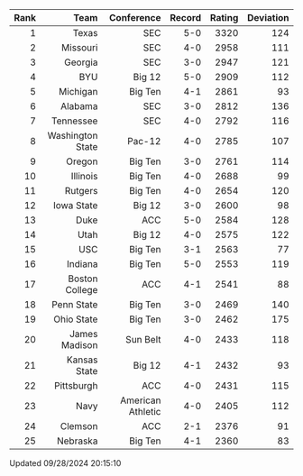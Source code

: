 | Rank  | Team                 | Conference           | Record   | Rating | Deviation |
| ---:  | ---:                 | ---:                 | ---:     | ---:   | ---:      |
| 1     | Texas                | SEC                  | 5-0      | 3320   | 124       |
| 2     | Missouri             | SEC                  | 4-0      | 2958   | 111       |
| 3     | Georgia              | SEC                  | 3-0      | 2947   | 121       |
| 4     | BYU                  | Big 12               | 5-0      | 2909   | 112       |
| 5     | Michigan             | Big Ten              | 4-1      | 2861   | 93        |
| 6     | Alabama              | SEC                  | 3-0      | 2812   | 136       |
| 7     | Tennessee            | SEC                  | 4-0      | 2792   | 116       |
| 8     | Washington State     | Pac-12               | 4-0      | 2785   | 107       |
| 9     | Oregon               | Big Ten              | 3-0      | 2761   | 114       |
| 10    | Illinois             | Big Ten              | 4-0      | 2688   | 99        |
| 11    | Rutgers              | Big Ten              | 4-0      | 2654   | 120       |
| 12    | Iowa State           | Big 12               | 3-0      | 2600   | 98        |
| 13    | Duke                 | ACC                  | 5-0      | 2584   | 128       |
| 14    | Utah                 | Big 12               | 4-0      | 2575   | 122       |
| 15    | USC                  | Big Ten              | 3-1      | 2563   | 77        |
| 16    | Indiana              | Big Ten              | 5-0      | 2553   | 119       |
| 17    | Boston College       | ACC                  | 4-1      | 2541   | 88        |
| 18    | Penn State           | Big Ten              | 3-0      | 2469   | 140       |
| 19    | Ohio State           | Big Ten              | 3-0      | 2462   | 175       |
| 20    | James Madison        | Sun Belt             | 4-0      | 2433   | 118       |
| 21    | Kansas State         | Big 12               | 4-1      | 2432   | 93        |
| 22    | Pittsburgh           | ACC                  | 4-0      | 2431   | 115       |
| 23    | Navy                 | American Athletic    | 4-0      | 2405   | 112       |
| 24    | Clemson              | ACC                  | 2-1      | 2376   | 91        |
| 25    | Nebraska             | Big Ten              | 4-1      | 2360   | 83        |

Updated 09/28/2024 20:15:10
